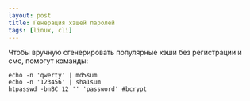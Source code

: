 ```yaml
---
layout: post
title: Генерация хэшей паролей
tags: [linux, cli]
---
```

Чтобы вручную сгенерировать популярные хэши без регистрации и смс, помогут команды:
```
echo -n 'qwerty' | md5sum
echo -n '123456' | sha1sum
htpasswd -bnBC 12 '' 'password' #bcrypt
```

